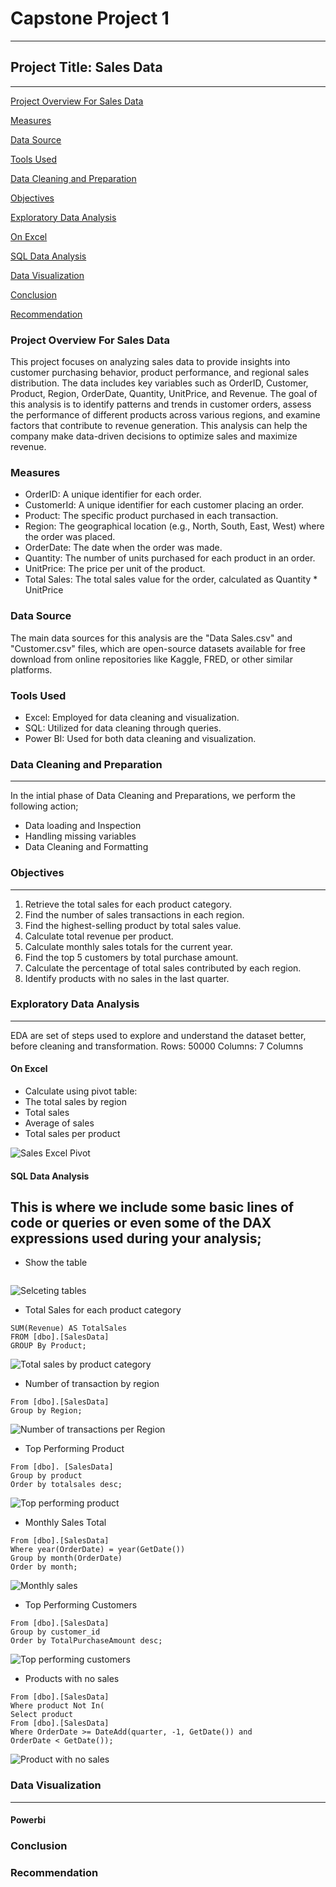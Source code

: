 # Capstone Project 1
---
## Project Title: Sales Data
---
[Project Overview For Sales Data](#project-overview-for-sales-data)

[Measures](#measures)

[Data Source](#data-source)

[Tools Used](#tools-used)

[Data Cleaning and Preparation](#data-cleaning-and-preparation)

[Objectives](#objectives)

[Exploratory Data Analysis](#exploratory-data-analysis)

[On Excel](#on-excel) 

[SQL Data Analysis](#sql-data-analysis)

[Data Visualization](#data-visualization)

[Conclusion](#conclusion)

[Recommendation](#recommendation)

### Project Overview For Sales Data
This project focuses on analyzing sales data to provide insights into customer purchasing behavior, product performance, and regional sales distribution. The data includes key variables such as OrderID, Customer, Product, Region, OrderDate, Quantity, UnitPrice, and Revenue. The goal of this analysis is to identify patterns and trends in customer orders, assess the performance of different products across various regions, and examine factors that contribute to revenue generation. This analysis can help the company make data-driven decisions to optimize sales and maximize revenue.

### Measures
- OrderID: A unique identifier for each order.
- CustomerId: A unique identifier for each customer placing an order.
- Product: The specific product purchased in each transaction.
- Region: The geographical location (e.g., North, South, East, West) where the order was placed.
- OrderDate: The date when the order was made.
- Quantity: The number of units purchased for each product in an order.
- UnitPrice: The price per unit of the product.
- Total Sales: The total sales value for the order, calculated as Quantity * UnitPrice

### Data Source
The main data sources for this analysis are the "Data Sales.csv" and "Customer.csv" files, which are open-source datasets available for free download from online repositories like Kaggle, FRED, or other similar platforms.

### Tools Used
- Excel: Employed for data cleaning and visualization.
- SQL: Utilized for data cleaning through queries.
- Power BI: Used for both data cleaning and visualization.

### Data Cleaning and Preparation
---
In the intial phase of Data Cleaning and Preparations, we perform the following action;

- Data loading and Inspection
- Handling missing variables
- Data Cleaning and Formatting

### Objectives
---
1. Retrieve the total sales for each product category.
2. Find the number of sales transactions in each region.
3. Find the highest-selling product by total sales value.
4. Calculate total revenue per product.
5. Calculate monthly sales totals for the current year.
6. Find the top 5 customers by total purchase amount.
7. Calculate the percentage of total sales contributed by each region.
8. Identify products with no sales in the last quarter.

###  Exploratory Data Analysis
---
EDA are set of steps used to explore and understand the dataset better, before cleaning and transformation.
Rows: 50000
Columns: 7 Columns

#### On Excel 
- Calculate using pivot table:
-  The total sales by region
-  Total sales
-  Average of  sales
-  Total sales per product
  
![Sales Excel Pivot](https://github.com/user-attachments/assets/6fe22cd4-24e1-465b-8bf7-30bcdeacb711)

#### SQL Data Analysis
This is where we include some basic lines of code or queries or even some of the DAX expressions used during your analysis;
---
- Show the table
```select * from [dbo].[SalesData]
```
![Selceting tables](https://github.com/user-attachments/assets/503e8400-ec5e-4b66-ba9c-12fc4f8745fb)

- Total Sales for each product category
```SELECT Product, 
SUM(Revenue) AS TotalSales
FROM [dbo].[SalesData]
GROUP By Product;
```
![Total sales by product category](https://github.com/user-attachments/assets/27554940-6646-4819-8fb1-621dd0ff6729)

- Number of transaction by region
```Select Region, count(*) as NumberOfTransactions
From [dbo].[SalesData]
Group by Region;
```
![Number of transactions per Region](https://github.com/user-attachments/assets/147abe2b-0fca-4d03-aeb3-5c0d0b1e35af)

- Top Performing Product
```select top 1 product, sum(quantity*unitprice) as totalsales
From [dbo]. [SalesData]
Group by product
Order by totalsales desc;
```
![Top performing product](https://github.com/user-attachments/assets/25a07345-0979-4767-ba19-4a6cf1396bc9)

- Monthly Sales Total
```Select month(OrderDate) as month, sum(quantity*unitprice) as MonthlySales
From [dbo].[SalesData]
Where year(OrderDate) = year(GetDate())
Group by month(OrderDate)
Order by month;
```
![Monthly sales](https://github.com/user-attachments/assets/ee7e0915-c0a2-4660-8380-ff1f46f76b01)

- Top Performing Customers
```Select top 5 customer_id, sum(quantity*unitprice) as totalpurchaseAmount
From [dbo].[SalesData]
Group by customer_id
Order by TotalPurchaseAmount desc;
```
![Top performing customers](https://github.com/user-attachments/assets/4d9768e4-346c-45cd-b826-a3dfaacb680d)

- Products with no sales
```Select distinct product
From [dbo].[SalesData]
Where product Not In(
Select product
From [dbo].[SalesData]
Where OrderDate >= DateAdd(quarter, -1, GetDate()) and OrderDate < GetDate());
```
![Product with no sales](https://github.com/user-attachments/assets/49bb0fde-df88-4143-a210-6666404e7ac7)

### Data Visualization
---
#### Powerbi

### Conclusion

### Recommendation



